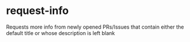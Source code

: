 # request-info
Requests more info from newly opened PRs/Issues that contain either the default title or whose description is left blank
